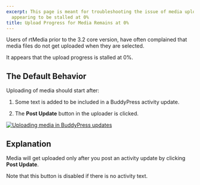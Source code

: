 ```yaml
---
excerpt: This page is meant for troubleshooting the issue of media upload progress
  appearing to be stalled at 0%
title: Upload Progress for Media Remains at 0%
---
```


Users of rtMedia prior to the 3.2 core version, have often complained that media files do not get uploaded when they are selected.

It appears that the upload progress is stalled at 0%.


## The Default Behavior


Uploading of media should start after:

	
1. Some text is added to be included in a BuddyPress activity update.

	
2. The **Post Update** button in the uploader is clicked.


[![Uploading media in BuddyPress updates](https://rtcamp.com/wp-content/uploads/2013/08/rtMediaBPActivity1.png)](https://rtcamp.com/wp-content/uploads/2013/08/rtMediaBPActivity1.png)


## Explanation


Media will get uploaded only after you post an activity update by clicking **Post Update**.

Note that this button is disabled if there is no activity text.
